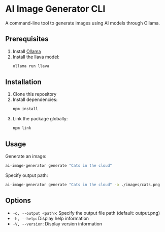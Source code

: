 # AI Image Generator CLI

A command-line tool to generate images using AI models through Ollama.

## Prerequisites

1. Install [Ollama](https://ollama.ai)
2. Install the llava model:
   ```bash
   ollama run llava
   ```

## Installation

1. Clone this repository
2. Install dependencies:
   ```bash
   npm install
   ```
3. Link the package globally:
   ```bash
   npm link
   ```

## Usage

Generate an image:
```bash
ai-image-generator generate "Cats in the cloud"
```

Specify output path:
```bash
ai-image-generator generate "Cats in the cloud" -o ./images/cats.png
```

## Options

- `-o, --output <path>`: Specify the output file path (default: output.png)
- `-h, --help`: Display help information
- `-V, --version`: Display version information
